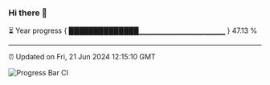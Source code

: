 ### Hi there 👋

⏳ Year progress { ██████████████▁▁▁▁▁▁▁▁▁▁▁▁▁▁▁▁ } 47.13 %

---

⏰ Updated on Fri, 21 Jun 2024 12:15:10 GMT

![Progress Bar CI](https://github.com/Shyam-Makwana/GitHub-Actions-Demo/workflows/Progress%20Bar%20CI/badge.svg)
